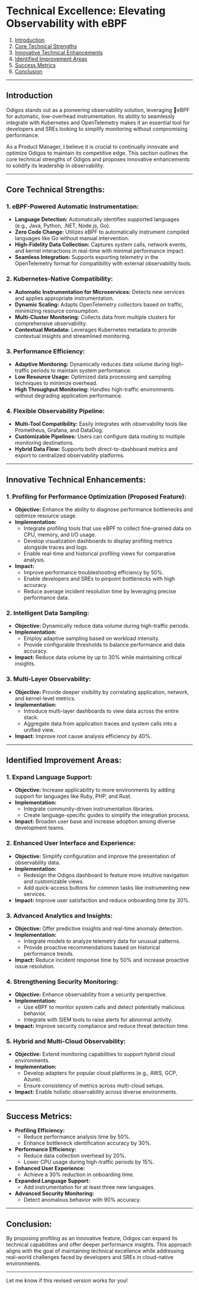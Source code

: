 # **Technical Excellence: Elevating Observability with eBPF**  

1. [Introduction](#introduction)  
2. [Core Technical Strengths](#core-technical-strengths)
3. [Innovative Technical Enhancements](#innovative-technical-enhancements)  
4. [Identified Improvement Areas](#identified-improvement-areas) 
5. [Success Metrics](#success-metrics)  
6. [Conclusion](#conclusion)  

---

## **Introduction**  
Odigos stands out as a pioneering observability solution, leveraging 🐝eBPF for automatic, low-overhead instrumentation. Its ability to seamlessly integrate with Kubernetes and OpenTelemetry makes it an essential tool for developers and SREs looking to simplify monitoring without compromising performance.  

As a Product Manager, I believe it is crucial to continually innovate and optimize Odigos to maintain its competitive edge. This section outlines the core technical strengths of Odigos and proposes innovative enhancements to solidify its leadership in observability.  

---

## **Core Technical Strengths:**  

### **1. eBPF-Powered Automatic Instrumentation:**  
- **Language Detection:** Automatically identifies supported languages (e.g., Java, Python, .NET, Node.js, Go).  
- **Zero Code Change:** Utilizes eBPF to automatically instrument compiled languages like Go without manual intervention.  
- **High-Fidelity Data Collection:** Captures system calls, network events, and kernel interactions in real-time with minimal performance impact.  
- **Seamless Integration:** Supports exporting telemetry in the OpenTelemetry format for compatibility with external observability tools.  

### **2. Kubernetes-Native Compatibility:**  
- **Automatic Instrumentation for Microservices:** Detects new services and applies appropriate instrumentation.  
- **Dynamic Scaling:** Adapts OpenTelemetry collectors based on traffic, minimizing resource consumption.  
- **Multi-Cluster Monitoring:** Collects data from multiple clusters for comprehensive observability.  
- **Contextual Metadata:** Leverages Kubernetes metadata to provide contextual insights and streamlined monitoring.  

### **3. Performance Efficiency:**  
- **Adaptive Monitoring:** Dynamically reduces data volume during high-traffic periods to maintain system performance.  
- **Low Resource Usage:** Optimized data processing and sampling techniques to minimize overhead.  
- **High Throughput Monitoring:** Handles high-traffic environments without degrading application performance.  

### **4. Flexible Observability Pipeline:**  
- **Multi-Tool Compatibility:** Easily integrates with observability tools like Prometheus, Grafana, and DataDog.  
- **Customizable Pipelines:** Users can configure data routing to multiple monitoring destinations.  
- **Hybrid Data Flow:** Supports both direct-to-dashboard metrics and export to centralized observability platforms.  

---

## **Innovative Technical Enhancements:**  

### **1. Profiling for Performance Optimization (Proposed Feature):**  
- **Objective:** Enhance the ability to diagnose performance bottlenecks and optimize resource usage.  
- **Implementation:**  
  - Integrate profiling tools that use eBPF to collect fine-grained data on CPU, memory, and I/O usage.  
  - Develop visualization dashboards to display profiling metrics alongside traces and logs.  
  - Enable real-time and historical profiling views for comparative analysis.  
- **Impact:**  
  - Improve performance troubleshooting efficiency by 50%.  
  - Enable developers and SREs to pinpoint bottlenecks with high accuracy.  
  - Reduce average incident resolution time by leveraging precise performance data.  

### **2. Intelligent Data Sampling:**  
- **Objective:** Dynamically reduce data volume during high-traffic periods.  
- **Implementation:**  
  - Employ adaptive sampling based on workload intensity.  
  - Provide configurable thresholds to balance performance and data accuracy.  
- **Impact:** Reduce data volume by up to 30% while maintaining critical insights.  

### **3. Multi-Layer Observability:**  
- **Objective:** Provide deeper visibility by correlating application, network, and kernel-level metrics.  
- **Implementation:**  
  - Introduce multi-layer dashboards to view data across the entire stack.  
  - Aggregate data from application traces and system calls into a unified view.  
- **Impact:** Improve root cause analysis efficiency by 40%.  

---


## **Identified Improvement Areas:**  

### **1. Expand Language Support:**  
- **Objective:** Increase applicability to more environments by adding support for languages like Ruby, PHP, and Rust.  
- **Implementation:**  
  - Integrate community-driven instrumentation libraries.  
  - Create language-specific guides to simplify the integration process.  
- **Impact:** Broaden user base and increase adoption among diverse development teams.  

### **2. Enhanced User Interface and Experience:**  
- **Objective:** Simplify configuration and improve the presentation of observability data.  
- **Implementation:**  
  - Redesign the Odigos dashboard to feature more intuitive navigation and customizable views.  
  - Add quick-access buttons for common tasks like instrumenting new services.  
- **Impact:** Improve user satisfaction and reduce onboarding time by 30%.  

### **3. Advanced Analytics and Insights:**  
- **Objective:** Offer predictive insights and real-time anomaly detection.  
- **Implementation:**  
  - Integrate models to analyze telemetry data for unusual patterns.  
  - Provide proactive recommendations based on historical performance trends.  
- **Impact:** Reduce incident response time by 50% and increase proactive issue resolution.  

### **4. Strengthening Security Monitoring:**  
- **Objective:** Enhance observability from a security perspective.  
- **Implementation:**  
  - Use eBPF to monitor system calls and detect potentially malicious behavior.  
  - Integrate with SIEM tools to raise alerts for abnormal activity.  
- **Impact:** Improve security compliance and reduce threat detection time.  

### **5. Hybrid and Multi-Cloud Observability:**  
- **Objective:** Extend monitoring capabilities to support hybrid cloud environments.  
- **Implementation:**  
  - Develop adapters for popular cloud platforms (e.g., AWS, GCP, Azure).  
  - Ensure consistency of metrics across multi-cloud setups.  
- **Impact:** Enable holistic observability across diverse environments.  

---


## **Success Metrics:**  
- **Profiling Efficiency:**  
  - Reduce performance analysis time by 50%.  
  - Enhance bottleneck identification accuracy by 30%.  
- **Performance Efficiency:**  
  - Reduce data collection overhead by 20%.  
  - Lower CPU usage during high-traffic periods by 15%.  
- **Enhanced User Experience:**  
  - Achieve a 30% reduction in onboarding time.  
- **Expanded Language Support:**  
  - Add instrumentation for at least three new languages.  
- **Advanced Security Monitoring:**  
  - Detect anomalous behavior with 90% accuracy.  

---

## **Conclusion:**  
By proposing profiling as an innovative feature, Odigos can expand its technical capabilities and offer deeper performance insights. This approach aligns with the goal of maintaining technical excellence while addressing real-world challenges faced by developers and SREs in cloud-native environments.  

---

Let me know if this revised version works for you!
